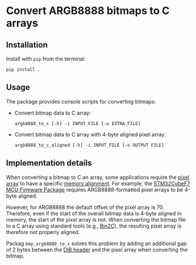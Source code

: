 # Convert ARGB8888 bitmaps to C arrays

## Installation

Install with `pip` from the terminal:

```
pip install .
```

## Usage

The package provides console scripts for converting bitmaps:

- Convert bitmap data to C array:
  ```
  argb8888_to_c [-h] -i INPUT_FILE [-o EXTRA_FILE]
  ```

- Convert bitmap data to C array with 4-byte aligned pixel array:
  ```
  argb8888_to_c_aligned [-h] -i INPUT_FILE [-o OUTPUT FILE]
  ```

## Implementation details

When converting a bitmap to C an array, some applications require the [pixel array](https://en.wikipedia.org/wiki/BMP_file_format#Pixel_storage) to have a specific [memory alignment](https://www.songho.ca/misc/alignment/dataalign.html).
For example, the [STM32CubeF7 MCU Firmware Package](https://github.com/STMicroelectronics/STM32CubeF7) requires ARGB8888-formatted pixel arrays to be 4-byte aligned.

However, for ARGB8888 the default offset of the pixel array is 70. 
Therefore, even if the start of the overall bitmap data is 4-byte aligned in memory, the start of the pixel array is not.
When converting the bitmap file to a C array using standard tools (e.g., [Bin2C](https://www.segger.com/free-utilities/bin2c/)), the resulting pixel array is therefore not properly aligned.

Packag `bmp_argb8888_to_c` solves this problem by adding an additional gap of 2 bytes between the [DIB header](https://en.wikipedia.org/wiki/BMP_file_format#DIB_header_(bitmap_information_header)) and the pixel array when converting the bitmap.

